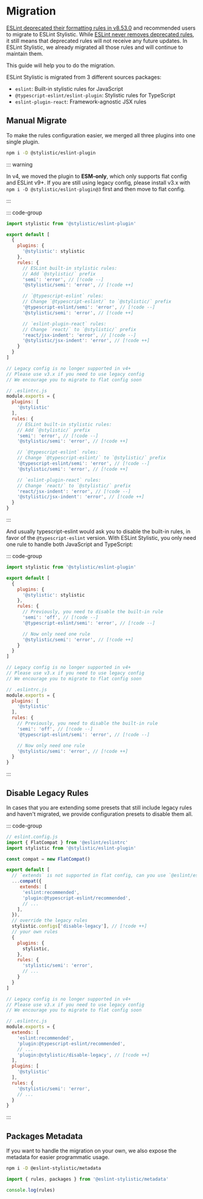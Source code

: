 # Migration

[ESLint deprecated their formatting rules in v8.53.0](https://eslint.org/blog/2023/10/deprecating-formatting-rules/) and recommended users to migrate to ESLint Stylistic. While [ESLint never removes deprecated rules](https://eslint.org/docs/latest/use/rule-deprecation), it still means that deprecated rules will not receive any future updates. In ESLint Stylistic, we already migrated all those rules and will continue to maintain them.

This guide will help you to do the migration.

ESLint Stylistic is migrated from 3 different sources packages:

- `eslint`: Built-in stylistic rules for JavaScript
- `@typescript-eslint/eslint-plugin`: Stylistic rules for TypeScript
- `eslint-plugin-react`: Framework-agnostic JSX rules

## Manual Migrate

To make the rules configuration easier, we merged all three plugins into one single plugin.

```sh
npm i -D @stylistic/eslint-plugin
```

::: warning

In v4, we moved the plugin to **ESM-only**, which only supports flat config and ESLint v9+. If you are still using legacy config, please install v3.x with `npm i -D @stylistic/eslint-plugin@3` first and then move to flat config.

:::

::: code-group

```js [Flat Config]
import stylistic from '@stylistic/eslint-plugin'

export default [
  {
    plugins: {
      '@stylistic': stylistic
    },
    rules: {
      // ESLint built-in stylistic rules:
      // Add `@stylistic/` prefix
      'semi': 'error', // [!code --]
      '@stylistic/semi': 'error', // [!code ++]

      // `@typescript-eslint` rules:
      // Change `@typescript-eslint/` to `@stylistic/` prefix
      '@typescript-eslint/semi': 'error', // [!code --]
      '@stylistic/semi': 'error', // [!code ++]

      // `eslint-plugin-react` rules:
      // Change `react/` to `@stylistic/` prefix
      'react/jsx-indent': 'error', // [!code --]
      '@stylistic/jsx-indent': 'error', // [!code ++]
    }
  }
]
```

```js [Legacy Config]
// Legacy config is no longer supported in v4+
// Please use v3.x if you need to use legacy config
// We encourage you to migrate to flat config soon

// .eslintrc.js
module.exports = {
  plugins: [
    '@stylistic'
  ],
  rules: {
    // ESLint built-in stylistic rules:
    // Add `@stylistic/` prefix
    'semi': 'error', // [!code --]
    '@stylistic/semi': 'error', // [!code ++]

    // `@typescript-eslint` rules:
    // Change `@typescript-eslint/` to `@stylistic/` prefix
    '@typescript-eslint/semi': 'error', // [!code --]
    '@stylistic/semi': 'error', // [!code ++]

    // `eslint-plugin-react` rules:
    // Change `react/` to `@stylistic/` prefix
    'react/jsx-indent': 'error', // [!code --]
    '@stylistic/jsx-indent': 'error', // [!code ++]
  }
}
```

:::

And usually typescript-eslint would ask you to disable the built-in rules, in favor of the `@typescript-eslint` version. With ESLint Stylistic, you only need one rule to handle both JavaScript and TypeScript:

::: code-group

```js [Flat Config]
import stylistic from '@stylistic/eslint-plugin'

export default [
  {
    plugins: {
      '@stylistic': stylistic
    },
    rules: {
      // Previously, you need to disable the built-in rule
      'semi': 'off', // [!code --]
      '@typescript-eslint/semi': 'error', // [!code --]

      // Now only need one rule
      '@stylistic/semi': 'error', // [!code ++]
    }
  }
]
```

```js [Legacy Config]
// Legacy config is no longer supported in v4+
// Please use v3.x if you need to use legacy config
// We encourage you to migrate to flat config soon

// .eslintrc.js
module.exports = {
  plugins: [
    '@stylistic'
  ],
  rules: {
    // Previously, you need to disable the built-in rule
    'semi': 'off', // [!code --]
    '@typescript-eslint/semi': 'error', // [!code --]

    // Now only need one rule
    '@stylistic/semi': 'error', // [!code ++]
  }
}
```

:::

## Disable Legacy Rules

In cases that you are extending some presets that still include legacy rules and haven't migrated, we provide configuration presets to disable them all.

::: code-group

```js [Flat Config]
// eslint.config.js
import { FlatCompat } from '@eslint/eslintrc'
import stylistic from '@stylistic/eslint-plugin'

const compat = new FlatCompat()

export default [
  // `extends` is not supported in flat config, can you use `@eslint/eslintrc` to handle it
  ...compat({
     extends: [
      'eslint:recommended',
      'plugin:@typescript-eslint/recommended',
      // ...
    ],
  }),
  // override the legacy rules
  stylistic.configs['disable-legacy'], // [!code ++]
  // your own rules
  {
    plugins: {
      stylistic,
    },
    rules: {
      'stylistic/semi': 'error',
      // ...
    }
  }
]
```

```js [Legacy Config]
// Legacy config is no longer supported in v4+
// Please use v3.x if you need to use legacy config
// We encourage you to migrate to flat config soon

// .eslintrc.js
module.exports = {
  extends: [
    'eslint:recommended',
    'plugin:@typescript-eslint/recommended',
    // ...
    'plugin:@stylistic/disable-legacy', // [!code ++]
  ],
  plugins: [
    '@stylistic'
  ],
  rules: {
    '@stylistic/semi': 'error',
    // ...
  }
}
```

:::

## Packages Metadata

If you want to handle the migration on your own, we also expose the metadata for easier programmatic usage.

```sh
npm i -D @eslint-stylistic/metadata
```

```js
import { rules, packages } from '@eslint-stylistic/metadata'

console.log(rules)
```

